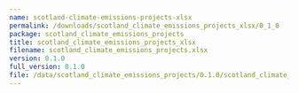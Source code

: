 ```yaml
---
name: scotland-climate-emissions-projects-xlsx
permalink: /downloads/scotland_climate_emissions_projects_xlsx/0_1_0
package: scotland_climate_emissions_projects
title: scotland_climate_emissions_projects_xlsx
filename: scotland_climate_emissions_projects.xlsx
version: 0.1.0
full_version: 0.1.0
file: /data/scotland_climate_emissions_projects/0.1.0/scotland_climate_emissions_projects.xlsx
---
```

